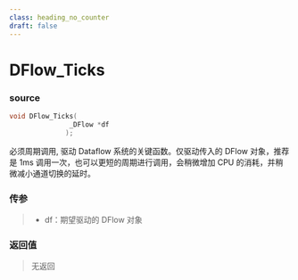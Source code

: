 ```yaml
---
class: heading_no_counter
draft: false
---
```


# DFlow_Ticks

### source

```c
void DFlow_Ticks(
               _DFlow *df
              );
```

必须周期调用, 驱动 Dataflow 系统的关键函数。仅驱动传入的 DFlow 对象，推荐是 1ms 调用一次，也可以更短的周期进行调用，会稍微增加 CPU 的消耗，并稍微减小通道切换的延时。

### 传参

> - df：期望驱动的 DFlow 对象

### 返回值

> 无返回